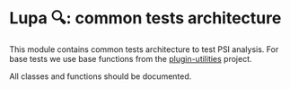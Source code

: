 # Lupa 🔍: common tests architecture

This module contains common tests architecture to test PSI analysis.
For base tests we use base functions from the [plugin-utilities](https://github.com/JetBrains-Research/plugin-utilities) project.

All classes and functions should be documented.
